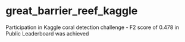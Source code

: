 # great_barrier_reef_kaggle
Participation in Kaggle coral detection challenge - F2 score of 0.478 in Public Leaderboard was achieved
